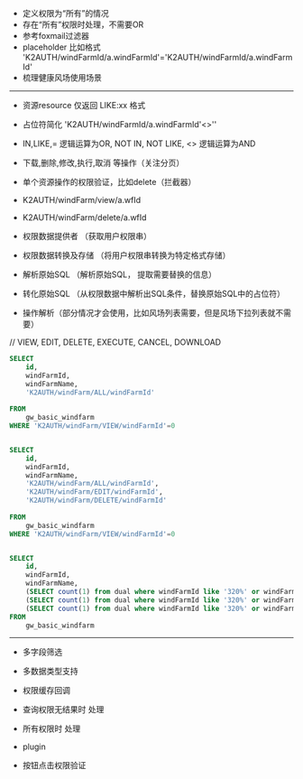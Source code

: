 
- 定义权限为“所有”的情况
- 存在“所有”权限时处理，不需要OR
- 参考foxmail过滤器
- placeholder 比如格式 'K2AUTH/windFarmId/a.windFarmId'='K2AUTH/windFarmId/a.windFarmId'
- 梳理健康风场使用场景

------
- 资源resource 仅返回 LIKE:xx 格式
- 占位符简化 'K2AUTH/windFarmId/a.windFarmId'<>''
- IN,LIKE,=  逻辑运算为OR, NOT IN, NOT LIKE, <> 逻辑运算为AND
- 下载,删除,修改,执行,取消  等操作（关注分页）
- 单个资源操作的权限验证，比如delete（拦截器）
- K2AUTH/windFarm/view/a.wfId
- K2AUTH/windFarm/delete/a.wfId


- 权限数据提供者 （获取用户权限串）
- 权限数据转换及存储 （将用户权限串转换为特定格式存储）
- 解析原始SQL （解析原始SQL， 提取需要替换的信息）
- 转化原始SQL （从权限数据中解析出SQL条件，替换原始SQL中的占位符）
- 操作解析（部分情况才会使用，比如风场列表需要，但是风场下拉列表就不需要）

// VIEW, EDIT, DELETE, EXECUTE, CANCEL, DOWNLOAD

```sql 
SELECT
    id,
    windFarmId,
    windFarmName,
    'K2AUTH/windFarm/ALL/windFarmId'
 
FROM
    gw_basic_windfarm
WHERE 'K2AUTH/windFarm/VIEW/windFarmId'=0


SELECT
    id,
    windFarmId,
    windFarmName,
    'K2AUTH/windFarm/ALL/windFarmId',
    'K2AUTH/windFarm/EDIT/windFarmId',
    'K2AUTH/windFarm/DELETE/windFarmId'
 
FROM
    gw_basic_windfarm
WHERE 'K2AUTH/windFarm/VIEW/windFarmId'=0


SELECT
    id,
    windFarmId,
    windFarmName,
    (SELECT count(1) from dual where windFarmId like '320%' or windFarmId like '122%') AS edit,
    (SELECT count(1) from dual where windFarmId like '320%' or windFarmId like '122%') AS delete,
    (SELECT count(1) from dual where windFarmId like '320%' or windFarmId like '122%') AS download
FROM
    gw_basic_windfarm

```
-----

- 多字段筛选
- 多数据类型支持
- 权限缓存回调

- 查询权限无结果时 处理
- 所有权限时 处理

- plugin 
- 按钮点击权限验证